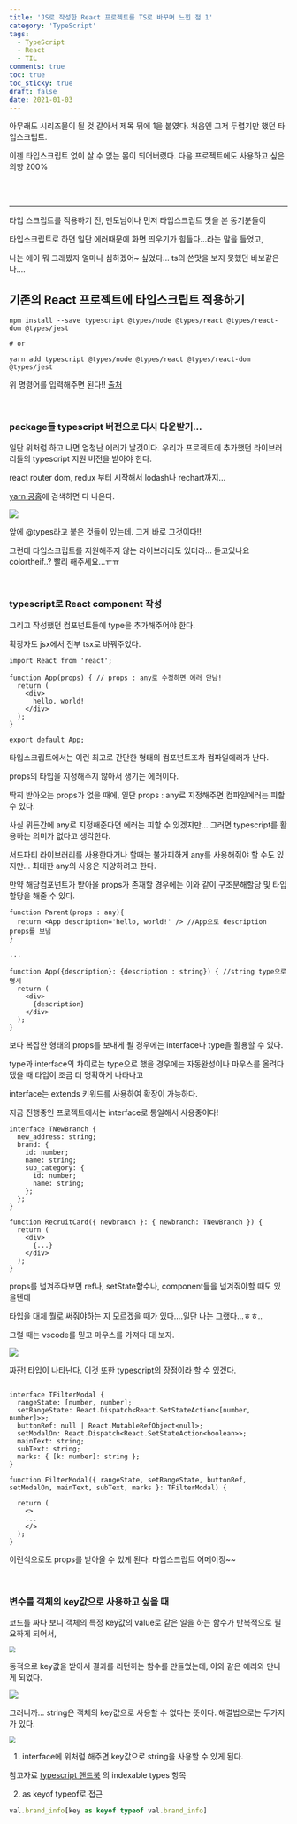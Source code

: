 ```yaml
---
title: 'JS로 작성한 React 프로젝트를 TS로 바꾸며 느낀 점 1'
category: 'TypeScript'
tags:
  - TypeScript
  - React
  - TIL
comments: true
toc: true
toc_sticky: true
draft: false
date: 2021-01-03
---
```


아무래도 시리즈물이 될 것 같아서 제목 뒤에 1을 붙였다. 처음엔 그저 두렵기만 했던 타입스크립트.

이젠 타입스크립트 없이 살 수 없는 몸이 되어버렸다. 다음 프로젝트에도 사용하고 싶은 의향 200%

<br>

<br>

---

타입 스크립트를 적용하기 전, 멘토님이나 먼저 타입스크립트 맛을 본 동기분들이

타입스크립트로 하면 일단 에러때문에 화면 띄우기가 힘들다...라는 말을 들었고,

나는 에이 뭐 그래봤자 얼마나 심하겠어~ 싶었다... ts의 쓴맛을 보지 못했던 바보같은 나....

## 기존의 React 프로젝트에 타입스크립트 적용하기

```
npm install --save typescript @types/node @types/react @types/react-dom @types/jest

# or

yarn add typescript @types/node @types/react @types/react-dom @types/jest
```

[출처]: https://create-react-app.dev/docs/adding-typescript/

위 명령어를 입력해주면 된다!! [출처]

<br>

### package들 typescript 버전으로 다시 다운받기...

일단 위처럼 하고 나면 엄청난 에러가 날것이다. 우리가 프로젝트에 추가했던 라이브러리들의 typescript 지원 버전을 받아야 한다.

react router dom, redux 부터 시작해서 lodash나 rechart까지...

[yarn 공홈]: https://yarnpkg.com/

[yarn 공홈]에 검색하면 다 나온다.

![](https://i.ibb.co/dJCpKCH/2021-01-03-4-41-14.png)

앞에 @types라고 붙은 것들이 있는데. 그게 바로 그것이다!!

그런데 타입스크립트를 지원해주지 않는 라이브러리도 있더라... 듣고있나요 colortheif..? 빨리 해주세요...ㅠㅠ

<br>

### typescript로 React component 작성

그리고 작성했던 컴포넌트들에 type을 추가해주어야 한다.

확장자도 jsx에서 전부 tsx로 바꿔주었다.

```react
import React from 'react';

function App(props) { // props : any로 수정하면 에러 안남!
  return (
    <div>
      hello, world!
    </div>
  );
}

export default App;
```

타입스크립트에서는 이런 최고로 간단한 형태의 컴포넌트조차 컴파일에러가 난다.

props의 타입을 지정해주지 않아서 생기는 에러이다.

딱히 받아오는 props가 없을 때에, 일단 props : any로 지정해주면 컴파일에러는 피할 수 있다.

사실 뭐든간에 any로 지정해준다면 에러는 피할 수 있겠지만... 그러면 typescript를 활용하는 의미가 없다고 생각한다.

서드파티 라이브러리를 사용한다거나 할때는 불가피하게 any를 사용해줘야 할 수도 있지만... 최대한 any의 사용은 지양하려고 한다.

만약 해당컴포넌트가 받아올 props가 존재할 경우에는 이와 같이 구조분해할당 및 타입 할당을 해줄 수 있다.

```react
function Parent(props : any){
  return <App description='hello, world!' /> //App으로 description props를 보냄
}

...

function App({description}: {description : string}) { //string type으로 명시
  return (
    <div>
      {description}
    </div>
  );
}
```

보다 복잡한 형태의 props를 보내게 될 경우에는 interface나 type을 활용할 수 있다.

type과 interface의 차이로는 type으로 했을 경우에는 자동완성이나 마우스를 올려다 댔을 때 타입이 조금 더 명확하게 나타나고

interface는 extends 키워드를 사용하여 확장이 가능하다.

지금 진행중인 프로젝트에서는 interface로 통일해서 사용중이다!

```react
interface TNewBranch {
  new_address: string;
  brand: {
    id: number;
    name: string;
    sub_category: {
      id: number;
      name: string;
    };
  };
}

function RecruitCard({ newbranch }: { newbranch: TNewBranch }) {
  return (
    <div>
      {...}
    </div>
  );
}
```

props를 넘겨주다보면 ref나, setState함수나, component들을 넘겨줘야할 때도 있을텐데

타입을 대체 뭘로 써줘야하는 지 모르겠을 때가 있다....일단 나는 그랬다...ㅎㅎ..

그럴 때는 vscode를 믿고 마우스를 가져다 대 보자.

![](https://i.ibb.co/PMh4GQr/2021-01-03-3-45-29.png)

짜잔! 타입이 나타난다. 이것 또한 typescript의 장점이라 할 수 있겠다.

```react

interface TFilterModal {
  rangeState: [number, number];
  setRangeState: React.Dispatch<React.SetStateAction<[number, number]>>;
  buttonRef: null | React.MutableRefObject<null>;
  setModalOn: React.Dispatch<React.SetStateAction<boolean>>;
  mainText: string;
  subText: string;
  marks: { [k: number]: string };
}

function FilterModal({ rangeState, setRangeState, buttonRef, setModalOn, mainText, subText, marks }: TFilterModal) {

  return (
    <>
    ...
    </>
  );
}
```

이런식으로도 props를 받아올 수 있게 된다. 타입스크립트 어메이징~~

<br>

### 변수를 객체의 key값으로 사용하고 싶을 때

코드를 짜다 보니 객체의 특정 key값의 value로 같은 일을 하는 함수가 반복적으로 필요하게 되어서,

<img src="https://i.ibb.co/94tG5rR/2021-01-03-4-45-17.png" style="zoom:67%;" />

동적으로 key값을 받아서 결과를 리턴하는 함수를 만들었는데, 이와 같은 에러와 만나게 되었다.

![](https://i.ibb.co/R0t0rRk/2021-01-03-4-33-30.png)

그러니까... string은 객체의 key값으로 사용할 수 없다는 뜻이다. 해결법으로는 두가지가 있다.

<img src="https://i.ibb.co/fvVH3mp/2021-01-03-4-47-14.png" style="zoom:67%;" />

1. interface에 위처럼 해주면 key값으로 string을 사용할 수 있게 된다.

[typescript 핸드북]: https://typescript-kr.github.io/pages/interfaces.html

참고자료 [typescript 핸드북] 의 indexable types 항목

2. as keyof typeof로 접근

```typescript
val.brand_info[key as keyof typeof val.brand_info]
```
